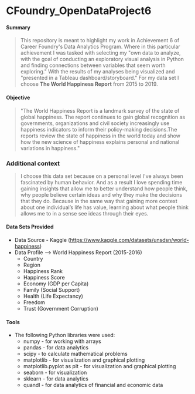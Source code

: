 # CFoundry_OpenDataProject6

#### Summary
> This repository is meant to highlight my work in Achievement 6 of Career Foundry's Data Analytics Program. Where in this particular achievement I was tasked with selecting my "own data to analyze, with the goal of conducting an exploratory visual analysis in Python and finding connections between variables that seem worth exploring." With the results of my analyses being visualized and "presented in a Tableau dashboard/storyboard." For my data set I choose **The World Happiness Report** from 2015 to 2019.

#### Objective
> "The World Happiness Report is a landmark survey of the state of global happiness. The report continues to gain global recognition as governments, organizations and civil society increasingly use happiness indicators to inform their policy-making decisions.The reports review the state of happiness in the world today and show how the new science of happiness explains personal and national variations in happiness."

### Additional context
> I choose this data set because on a personal level I've always been fascinated by human behavior. And as a result I love spending time gaining insights that allow me to better understand how people think, why people believe certain ideas and why they make the decisions that they do. Because in the same way that gaining more context about one individual’s life has value, learning about what people think allows me to in a sense see ideas through their eyes.

#### Data Sets Provided 
- Data Source - Kaggle (https://www.kaggle.com/datasets/unsdsn/world-happiness) 
- Data Profile --> World Happiness Report (2015-2016)
  - Country
  - Region
  - Happiness Rank
  - Happiness Score
  - Economy (GDP per Capita)
  - Family (Social Support)
  - Health (Life Expectancy)
  - Freedom
  - Trust (Government Corruption)

#### Tools

- The following Python libraries were used:
  - numpy - for working with arrays
  - pandas - for data analytics
  - scipy - to calculate mathematical problems
  - matplotlib - for visualization and graphical plotting
  - matplotlib.pyplot as plt - for visualization and graphical plotting
  - seaborn - for visualization
  - sklearn - for data analytics
  - quandl - for data analytics of financial and economic data


